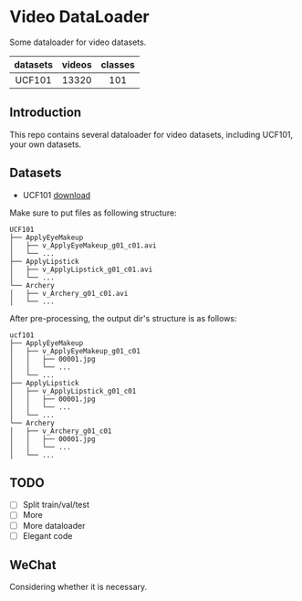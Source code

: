 # Video DataLoader
Some dataloader for video datasets.

| datasets | videos | classes |
| :------: | :----: | :-----: |
|  UCF101  | 13320  |   101   |

## Introduction

This repo contains several dataloader for video datasets, including UCF101, your own datasets.

## Datasets

- UCF101 [download](https://www.crcv.ucf.edu/data/UCF101.php)

Make sure to put files as following structure:

```shell
UCF101
├── ApplyEyeMakeup
│   ├── v_ApplyEyeMakeup_g01_c01.avi
│   └── ...
├── ApplyLipstick
│   ├── v_ApplyLipstick_g01_c01.avi
│   └── ...
└── Archery
│   ├── v_Archery_g01_c01.avi
│   └── ...
```

After pre-processing, the output dir's structure is as follows:

```
ucf101
├── ApplyEyeMakeup
│   ├── v_ApplyEyeMakeup_g01_c01
│   │   ├── 00001.jpg
│   │   └── ...
│   └── ...
├── ApplyLipstick
│   ├── v_ApplyLipstick_g01_c01
│   │   ├── 00001.jpg
│   │   └── ...
│   └── ...
└── Archery
│   ├── v_Archery_g01_c01
│   │   ├── 00001.jpg
│   │   └── ...
│   └── ...
```

## TODO

- [ ] Split train/val/test
- [ ] More 
- [ ] More dataloader
- [ ] Elegant code

## WeChat

Considering whether it is necessary.
